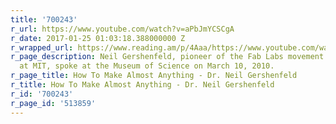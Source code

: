 ```yaml
---
title: '700243'
r_url: https://www.youtube.com/watch?v=aPbJmYCSCgA
r_date: 2017-01-25 01:03:18.388000000 Z
r_wrapped_url: https://www.reading.am/p/4Aaa/https://www.youtube.com/watch?v=aPbJmYCSCgA
r_page_description: Neil Gershenfeld, pioneer of the Fab Labs movement and a professor
  at MIT, spoke at the Museum of Science on March 10, 2010.
r_page_title: How To Make Almost Anything - Dr. Neil Gershenfeld
r_title: How To Make Almost Anything - Dr. Neil Gershenfeld
r_id: '700243'
r_page_id: '513859'
---
```


